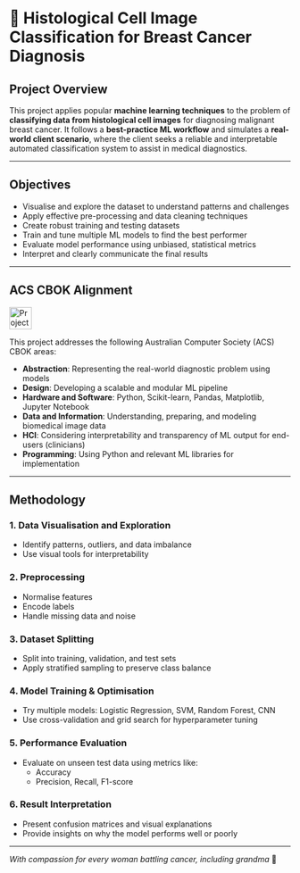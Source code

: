 # 🧬 Histological Cell Image Classification for Breast Cancer Diagnosis

## Project Overview

This project applies popular **machine learning techniques** to the problem of **classifying data from histological cell images** for diagnosing malignant breast cancer. It follows a **best-practice ML workflow** and simulates a **real-world client scenario**, where the client seeks a reliable and interpretable automated classification system to assist in medical diagnostics.

---

## Objectives

- Visualise and explore the dataset to understand patterns and challenges
- Apply effective pre-processing and data cleaning techniques
- Create robust training and testing datasets
- Train and tune multiple ML models to find the best performer
- Evaluate model performance using unbiased, statistical metrics
- Interpret and clearly communicate the final results

---

## ACS CBOK Alignment 
<img src="https://github.com/user-attachments/assets/27569f12-ea02-4c97-9a1e-2b250064b6e9" alt="Project Logo" height="40">

This project addresses the following Australian Computer Society (ACS) CBOK areas:

- **Abstraction**: Representing the real-world diagnostic problem using models
- **Design**: Developing a scalable and modular ML pipeline
- **Hardware and Software**: Python, Scikit-learn, Pandas, Matplotlib, Jupyter Notebook
- **Data and Information**: Understanding, preparing, and modeling biomedical image data
- **HCI**: Considering interpretability and transparency of ML output for end-users (clinicians)
- **Programming**: Using Python and relevant ML libraries for implementation

---

## Methodology

### 1. **Data Visualisation and Exploration**
- Identify patterns, outliers, and data imbalance
- Use visual tools for interpretability

### 2. **Preprocessing**
- Normalise features
- Encode labels
- Handle missing data and noise

### 3. **Dataset Splitting**
- Split into training, validation, and test sets 
- Apply stratified sampling to preserve class balance

### 4. **Model Training & Optimisation**
- Try multiple models: Logistic Regression, SVM, Random Forest, CNN 
- Use cross-validation and grid search for hyperparameter tuning

### 5. **Performance Evaluation**
- Evaluate on unseen test data using metrics like:
  - Accuracy
  - Precision, Recall, F1-score

### 6. **Result Interpretation**
- Present confusion matrices and visual explanations
- Provide insights on why the model performs well or poorly

---

<i> With compassion for every woman battling cancer, including grandma </i> 🩷


